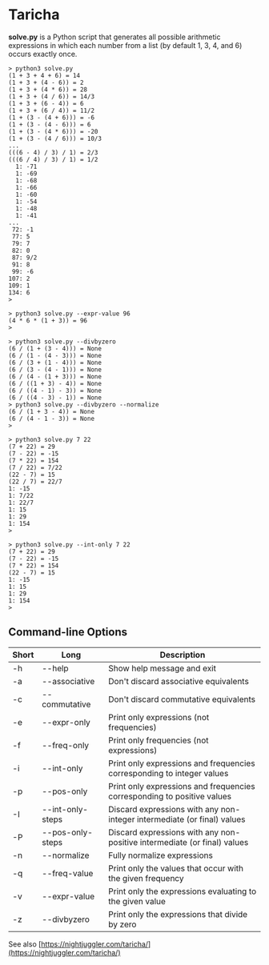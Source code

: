 # Taricha

**solve.py** is a Python script that generates all possible arithmetic expressions in which each number from a list (by default 1, 3, 4, and 6) occurs exactly once.

```
> python3 solve.py
(1 + 3 + 4 + 6) = 14
(1 + 3 + (4 - 6)) = 2
(1 + 3 + (4 * 6)) = 28
(1 + 3 + (4 / 6)) = 14/3
(1 + 3 + (6 - 4)) = 6
(1 + 3 + (6 / 4)) = 11/2
(1 + (3 - (4 + 6))) = -6
(1 + (3 - (4 - 6))) = 6
(1 + (3 - (4 * 6))) = -20
(1 + (3 - (4 / 6))) = 10/3
...
(((6 - 4) / 3) / 1) = 2/3
(((6 / 4) / 3) / 1) = 1/2
  1: -71
  1: -69
  1: -68
  1: -66
  1: -60
  1: -54
  1: -48
  1: -41
...
 72: -1
 77: 5
 79: 7
 82: 0
 87: 9/2
 91: 8
 99: -6
107: 2
109: 1
134: 6
>
```

```
> python3 solve.py --expr-value 96
(4 * 6 * (1 + 3)) = 96
>
```

```
> python3 solve.py --divbyzero
(6 / (1 + (3 - 4))) = None
(6 / (1 - (4 - 3))) = None
(6 / (3 + (1 - 4))) = None
(6 / (3 - (4 - 1))) = None
(6 / (4 - (1 + 3))) = None
(6 / ((1 + 3) - 4)) = None
(6 / ((4 - 1) - 3)) = None
(6 / ((4 - 3) - 1)) = None
> python3 solve.py --divbyzero --normalize
(6 / (1 + 3 - 4)) = None
(6 / (4 - 1 - 3)) = None
>
```

```
> python3 solve.py 7 22
(7 + 22) = 29
(7 - 22) = -15
(7 * 22) = 154
(7 / 22) = 7/22
(22 - 7) = 15
(22 / 7) = 22/7
1: -15
1: 7/22
1: 22/7
1: 15
1: 29
1: 154
>
```

```
> python3 solve.py --int-only 7 22
(7 + 22) = 29
(7 - 22) = -15
(7 * 22) = 154
(22 - 7) = 15
1: -15
1: 15
1: 29
1: 154
>
```

## Command-line Options

| Short | Long | Description |
|-------|------|-------------|
-h | --help        | Show help message and exit
-a | --associative | Don't discard associative equivalents
-c | --commutative | Don't discard commutative equivalents
-e | --expr-only   | Print only expressions (not frequencies)
-f | --freq-only   | Print only frequencies (not expressions)
-i | --int-only    | Print only expressions and frequencies corresponding to integer values
-p | --pos-only    | Print only expressions and frequencies corresponding to positive values
-I | --int-only-steps | Discard expressions with any non-integer intermediate (or final) values
-P | --pos-only-steps | Discard expressions with any non-positive intermediate (or final) values
-n | --normalize   | Fully normalize expressions
-q | --freq-value  | Print only the values that occur with the given frequency
-v | --expr-value  | Print only the expressions evaluating to the given value
-z | --divbyzero   | Print only the expressions that divide by zero

See also [https://nightjuggler.com/taricha/](https://nightjuggler.com/taricha/)
